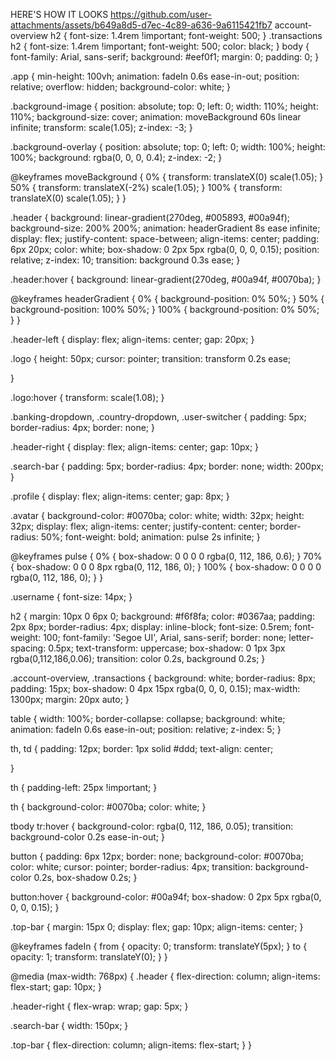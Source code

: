 HERE'S HOW IT LOOKS
https://github.com/user-attachments/assets/b649a8d5-d7ec-4c89-a636-9a6115421fb7
account-overview h2 {
  font-size: 1.4rem !important;
  font-weight: 500;
}
.transactions h2 {
  font-size: 1.4rem !important;
  font-weight: 500;
  color: black;
}
body {
  font-family: Arial, sans-serif;
  background: #eef0f1;
  margin: 0;
  padding: 0;
}
 
.app {
  min-height: 100vh;
  animation: fadeIn 0.6s ease-in-out;
  position: relative;
  overflow: hidden;
  background-color: white;
}
 
.background-image {
  position: absolute;
  top: 0;
  left: 0;
  width: 110%;
  height: 110%;
  background-size: cover;
  animation: moveBackground 60s linear infinite;
  transform: scale(1.05);
  z-index: -3;
}
 
.background-overlay {
  position: absolute;
  top: 0;
  left: 0;
  width: 100%;
  height: 100%;
  background: rgba(0, 0, 0, 0.4);
  z-index: -2;
}
 
@keyframes moveBackground {
  0% { transform: translateX(0) scale(1.05); }
  50% { transform: translateX(-2%) scale(1.05); }
  100% { transform: translateX(0) scale(1.05); }
}
 
.header {
  background: linear-gradient(270deg, #005893, #00a94f);
  background-size: 200% 200%;
  animation: headerGradient 8s ease infinite;
  display: flex;
  justify-content: space-between;
  align-items: center;
  padding: 6px 20px;
  color: white;
  box-shadow: 0 2px 5px rgba(0, 0, 0, 0.15);
  position: relative;
  z-index: 10;
  transition: background 0.3s ease;
}
 
.header:hover {
  background: linear-gradient(270deg, #00a94f, #0070ba);
}
 
@keyframes headerGradient {
  0% { background-position: 0% 50%; }
  50% { background-position: 100% 50%; }
  100% { background-position: 0% 50%; }
}
 
.header-left {
  display: flex;
  align-items: center;
  gap: 20px;
}
 
.logo {
  height: 50px;
  cursor: pointer;
  transition: transform 0.2s ease;
 
}
 
.logo:hover {
  transform: scale(1.08);
}
 
.banking-dropdown,
.country-dropdown,
.user-switcher {
  padding: 5px;
  border-radius: 4px;
  border: none;
}
 
.header-right {
  display: flex;
  align-items: center;
  gap: 10px;
}
 
.search-bar {
  padding: 5px;
  border-radius: 4px;
  border: none;
  width: 200px;
}
 
.profile {
  display: flex;
  align-items: center;
  gap: 8px;
}
 
.avatar {
  background-color: #0070ba;
  color: white;
  width: 32px;
  height: 32px;
  display: flex;
  align-items: center;
  justify-content: center;
  border-radius: 50%;
  font-weight: bold;
  animation: pulse 2s infinite;
}
 
@keyframes pulse {
  0% { box-shadow: 0 0 0 0 rgba(0, 112, 186, 0.6); }
  70% { box-shadow: 0 0 0 8px rgba(0, 112, 186, 0); }
  100% { box-shadow: 0 0 0 0 rgba(0, 112, 186, 0); }
}
 
.username {
  font-size: 14px;
}
 
 
h2 { margin: 10px 0 6px 0; background: #f6f8fa;
   color: #0367aa; padding: 2px 8px;
    border-radius: 4px;
    display: inline-block;
    font-size: 0.5rem;
     font-weight: 100;
      font-family: 'Segoe UI', Arial, sans-serif;
       border: none;
       letter-spacing: 0.5px;
       text-transform: uppercase;
       box-shadow: 0 1px 3px rgba(0,112,186,0.06);
       transition: color 0.2s, background 0.2s;
      }
 
.account-overview,
.transactions {
  background: white;
  border-radius: 8px;
  padding: 15px;
  box-shadow: 0 4px 15px rgba(0, 0, 0, 0.15);
  max-width: 1300px;
  margin: 20px auto;
}
 
table {
  width: 100%;
  border-collapse: collapse;
  background: white;
  animation: fadeIn 0.6s ease-in-out;
  position: relative;
  z-index: 5;
}
 
th, td {
  padding: 12px;
  border: 1px solid #ddd;
  text-align: center;
 
}
 
th {
  padding-left: 25px !important;
}
 
th {
  background-color: #0070ba;
  color: white;
}
 
tbody tr:hover {
  background-color: rgba(0, 112, 186, 0.05);
  transition: background-color 0.2s ease-in-out;
}
 
button {
  padding: 6px 12px;
  border: none;
  background-color: #0070ba;
  color: white;
  cursor: pointer;
  border-radius: 4px;
  transition: background-color 0.2s, box-shadow 0.2s;
}
 
button:hover {
  background-color: #00a94f;
  box-shadow: 0 2px 5px rgba(0, 0, 0, 0.15);
}
 
.top-bar {
  margin: 15px 0;
  display: flex;
  gap: 10px;
  align-items: center;
}
 
@keyframes fadeIn {
  from { opacity: 0; transform: translateY(5px); }
  to { opacity: 1; transform: translateY(0); }
}
 
@media (max-width: 768px) {
  .header {
    flex-direction: column;
    align-items: flex-start;
    gap: 10px;
  }
 
  .header-right {
    flex-wrap: wrap;
    gap: 5px;
  }
 
  .search-bar {
    width: 150px;
  }
 
  .top-bar {
    flex-direction: column;
    align-items: flex-start;
  }
}
 
